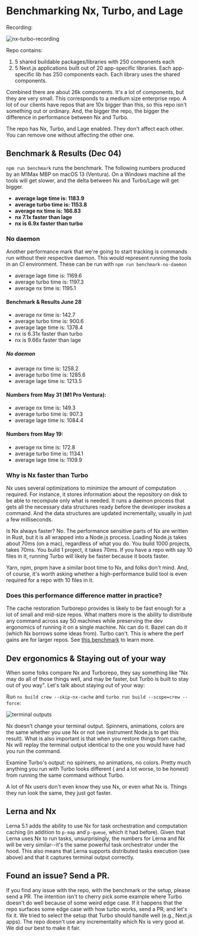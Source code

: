 # Benchmarking Nx, Turbo, and Lage

Recording:

![nx-turbo-recording](./readme-assets/turbo-nx-perf.gif)

Repo contains:

1. 5 shared buildable packages/libraries with 250 components each
2. 5 Next.js applications built out of 20 app-specific libraries. Each app-specific lib has 250 components each. Each
   library uses the shared components.

Combined there are about 26k components. It's a lot of components, but they are very small. This corresponds to a medium
size enterprise repo. A lot of our clients have repos that are 10x bigger than this, so this repo isn't something out or
ordinary. And, the bigger the repo, the bigger the difference in performance between Nx and Turbo.

The repo has Nx, Turbo, and Lage enabled. They don't affect each other. You can remove one without affecting the
other one.

## Benchmark & Results (Dec 04)

`npm run benchmark` runs the benchmark. The following numbers produced by an M1Max MBP on macOS 13 (Ventura). On a Windows machine all the tools will get slower, and the delta between Nx and Turbo/Lage will get bigger.

- **average lage time is: 1183.9**
- **average turbo time is: 1153.8**
- **average nx time is: 166.83**
- **nx 7.1x faster than lage**
- **nx is 6.9x faster than turbo**

### No daemon

Another performance mark that we're going to start tracking is commands run without their respective daemon. This would represent running the tools in an CI environment.
These can be run with `npm run benchmark-no-daemon`

- average lage time is: 1169.6
- average turbo time is: 1197.3
- average nx time is: 1195.1

#### Benchmark & Results June 28

- average nx time is: 142.7
- average turbo time is: 900.6
- average lage time is: 1378.4
- nx is 6.31x faster than turbo
- nx is 9.66x faster than lage

##### No daemon

- average nx time is: 1258.2
- average turbo time is: 1285.6
- average lage time is: 1213.5

#### Numbers from May 31 (M1 Pro Ventura):

- average nx time is: 149.3
- average turbo time is: 907.3
- average lage time is: 1084.4

#### Numbers from May 19:

- average nx time is: 172.8
- average turbo time is: 1134.1
- average lage time is: 1109.9

### Why is Nx faster than Turbo

Nx uses several optimizations to minimize the amount of computation required. For instance, it stores information about
the repository on disk to be able to recompute only what is needed. It runs a daemon process that gets all the necessary
data structures ready before the developer invokes a command. And the data structures are updated incrementally, usually
in just a few milliseconds.

Is Nx always faster? No. The performance sensitive parts of Nx are written in Rust, but it is all wrapped into a Node.js
process. Loading Node.js takes about 70ms (on a mac), regardless of what you do. You build 1000 projects, takes 70ms.
You build 1 project, it takes 70ms. If you have a repo with say 10 files in it, running Turbo will likely be faster
because it boots faster.

Yarn, npm, pnpm have a similar boot time to Nx, and folks don't mind. And, of course, it's worth asking whether a
high-performance build tool is even required for a repo with 10 files in it.

### Does this performance difference matter in practice?

The cache restoration Turborepo provides is likely to be fast enough for a lot of small and mid-size repos.
What matters more is the ability to distribute any command across say 50 machines while
preserving the dev ergonomics of running it on a single machine. Nx can do it. Bazel can do it (which Nx
borrows some ideas from). Turbo can't. This is where the perf gains are for larger repos.
See [this benchmark](https://github.com/vsavkin/interstellar) to learn more.

## Dev ergonomics & Staying out of your way

When some folks compare Nx and Turborepo, they say something like "Nx may do all of those things well, and may be
faster, but Turbo is built to stay out of you way". Let's talk about staying out of your way:

Run `nx build crew --skip-nx-cache` and `turbo run build --scope=crew --force`:

![terminal outputs](./readme-assets/turbo-nx-terminal.gif)

Nx doesn't change your terminal output. Spinners, animations, colors are the same whether you use Nx or not (we
instrument Node.js to get this result). What is also important is that when you restore things from cache, Nx will
replay the terminal output identical to the one you would have had you run the command.

Examine Turbo's output: no spinners, no animations, no colors. Pretty much anything you run with Turbo looks different (
and a lot worse, to be honest) from running the same command without Turbo.

A lot of Nx users don't even know they use Nx, or even what Nx is. Things they run look the same, they just got faster.

## Lerna and Nx

Lerna 5.1 adds the ability to use Nx for task orchestration and computation caching (in addition to `p-map` and `p-queue`, which it had before).
Given that Lerna uses Nx to run tasks, unsurprisingly, the numbers for
Lerna and Nx will be very similar--it's the same powerful task orchestrator under the hood. This also means that Lerna supports
distributed tasks execution (see above) and that it captures terminal output correctly.

## Found an issue? Send a PR.

If you find any issue with the repo, with the benchmark or the setup, please send a PR. The intention isn't to cherry
pick some example where Turbo doesn't do well because of some weird edge case. If it happens that the repo surfaces some
edge case with how turbo works, send a PR, and let's fix it. We tried to select the setup that Turbo should handle
well (e.g., Next.js apps). The repo doesn't use any incrementality which Nx is very good at. We did our best to make it
fair.
